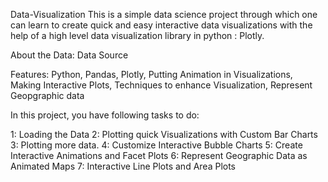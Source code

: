 Data-Visualization
This is a simple data science project through which one can learn to create quick and easy interactive data visualizations with the help of a high level data visualization library in python : Plotly.

About the Data: Data Source

Features:
Python, Pandas, Plotly, Putting Animation in Visualizations, Making Interactive Plots, Techniques to enhance Visualization, Represent Geopgraphic data

In this project, you have following tasks to do:

1: Loading the Data
2: Plotting quick Visualizations with Custom Bar Charts
3: Plotting more data.
4: Customize Interactive Bubble Charts
5: Create Interactive Animations and Facet Plots
6: Represent Geographic Data as Animated Maps
7: Interactive Line Plots and Area Plots
